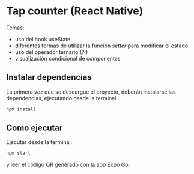 # Tap counter (React Native)

Temas:
 - uso del hook useState
 - diferentes formas de utilizar la función *setter* para modificar el estado
 - uso del operador ternario (?:)
 - visualización condicional de componentes

## Instalar dependencias

La primera vez que se descargue el proyecto, deberán instalarse las dependencias, ejecutando desde la terminal:

```bash
npm install
```

## Como ejecutar

Ejecutar desde la terminal:

```bash
npm start
```

y leer el código QR generado con la app Expo Go.
